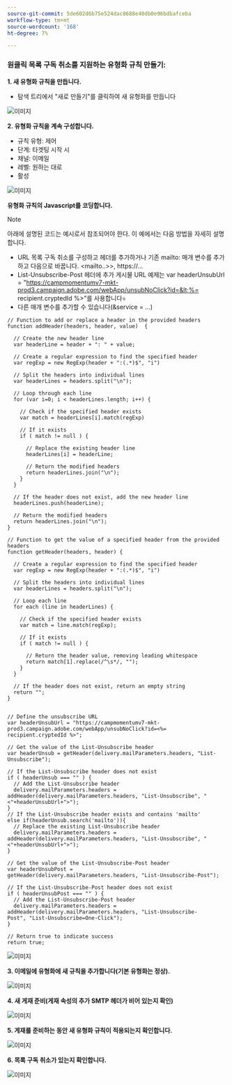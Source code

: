 ```yaml
---
source-git-commit: 5de602d6b75e524dac8688e40db0e96bdbafceba
workflow-type: tm+mt
source-wordcount: '168'
ht-degree: 7%

---
```

### 원클릭 목록 구독 취소를 지원하는 유형화 규칙 만들기:

**1. 새 유형화 규칙을 만듭니다.**

* 탐색 트리에서 &quot;새로 만들기&quot;를 클릭하여 새 유형화를 만듭니다


![이미지](/help/assets/CreatingTypologyRules1.png)



**2. 유형화 규칙을 계속 구성합니다.**

* 규칙 유형: 제어
* 단계: 타겟팅 시작 시
* 채널: 이메일
* 레벨: 원하는 대로
* 활성


![이미지](/help/assets/CreatingTypologyRules2.png)


**유형화 규칙의 Javascript를 코딩합니다.**


>[!NOTE]
>
>아래에 설명된 코드는 예시로서 참조되어야 한다.
>이 예에서는 다음 방법을 자세히 설명합니다.
>* URL 목록 구독 취소를 구성하고 헤더를 추가하거나 기존 mailto: 매개 변수를 추가하고 다음으로 바꿉니다. &lt;mailto..>>, https://...
>* List-Unsubscribe-Post 헤더에 추가
>게시물 URL 예제는 var headerUnsubUrl = &quot;https://campmomentumv7-mkt-prod3.campaign.adobe.com/webApp/unsubNoClick?id=&lt;%= recipient.cryptedId %>&quot;를 사용합니다÷
>* 다른 매개 변수를 추가할 수 있습니다(&amp;service = ...)
>


```
// Function to add or replace a header in the provided headers 
function addHeader(headers, header, value)  { 
    
  // Create the new header line 
  var headerLine = header + ": " + value; 
    
  // Create a regular expression to find the specified header 
  var regExp = new RegExp(header + ":(.*)$", "i") 
    
  // Split the headers into individual lines 
  var headerLines = headers.split("\n"); 
    
  // Loop through each line 
  for (var i=0; i < headerLines.length; i++) { 
      
    // Check if the specified header exists 
    var match = headerLines[i].match(regExp) 
      
    // If it exists 
    if ( match != null ) { 
        
      // Replace the existing header line 
      headerLines[i] = headerLine; 
        
      // Return the modified headers 
      return headerLines.join("\n"); 
    } 
  } 
    
  // If the header does not exist, add the new header line 
  headerLines.push(headerLine); 
    
  // Return the modified headers 
  return headerLines.join("\n"); 
} 
  
// Function to get the value of a specified header from the provided headers 
function getHeader(headers, header) { 
    
  // Create a regular expression to find the specified header 
  var regExp = new RegExp(header + ":(.*)$", "i") 
    
  // Split the headers into individual lines 
  var headerLines = headers.split("\n"); 
    
  // Loop each line 
  for each (line in headerLines) { 
      
    // Check if the specified header exists 
    var match = line.match(regExp); 
      
    // If it exists 
    if ( match != null ) { 
        
      // Return the header value, removing leading whitespace 
      return match[1].replace(/^\s*/, ""); 
    } 
  } 
    
  // If the header does not exist, return an empty string 
  return ""; 
} 
  
  
// Define the unsubscribe URL 
var headerUnsubUrl = "https://campmomentumv7-mkt-prod3.campaign.adobe.com/webApp/unsubNoClick?id=<%= recipient.cryptedId %>"; 
  
// Get the value of the List-Unsubscribe header 
var headerUnsub = getHeader(delivery.mailParameters.headers, "List-Unsubscribe"); 
  
// If the List-Unsubscribe header does not exist 
if ( headerUnsub === "" ) { 
  // Add the List-Unsubscribe header 
  delivery.mailParameters.headers = addHeader(delivery.mailParameters.headers, "List-Unsubscribe", "<"+headerUnsubUrl+">"); 
} 
// If the List-Unsubscribe header exists and contains 'mailto' 
else if(headerUnsub.search('mailto')){ 
  // Replace the existing List-Unsubscribe header 
  delivery.mailParameters.headers = addHeader(delivery.mailParameters.headers, "List-Unsubscribe", "<"+headerUnsubUrl+">"); 
} 
  
// Get the value of the List-Unsubscribe-Post header 
var headerUnsubPost = getHeader(delivery.mailParameters.headers, "List-Unsubscribe-Post"); 
  
// If the List-Unsubscribe-Post header does not exist 
if ( headerUnsubPost === "" ) { 
  // Add the List-Unsubscribe-Post header 
  delivery.mailParameters.headers = addHeader(delivery.mailParameters.headers, "List-Unsubscribe-Post", "List-Unsubscribe=One-Click"); 
} 
  
// Return true to indicate success 
return true; 
```


![이미지](/help/assets/CreatingTypologyRules3.png)



**3. 이메일에 유형화에 새 규칙을 추가합니다(기본 유형화는 정상).**

![이미지](/help/assets/CreatingTypologyRules4.png)



**4. 새 게재 준비(게재 속성의 추가 SMTP 헤더가 비어 있는지 확인)**

![이미지](/help/assets/CreatingTypologyRules5.png)



**5. 게재를 준비하는 동안 새 유형화 규칙이 적용되는지 확인합니다.**

![이미지](/help/assets/CreatingTypologyRules6.png)



**6. 목록 구독 취소가 있는지 확인합니다.**

![이미지](/help/assets/CreatingTypologyRules7.png)
